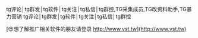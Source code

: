 tg评论│tg群发│tg软件│tg关注│tg私信│tg群控,TG采集成员,TG改资料助手,TG暴力营销
tg评论│tg群发│tg软件│tg关注│tg私信│tg群控

[😍想了解推广相关软件的朋友请登录 http://www.vst.tw](http://www.vst.tw)



